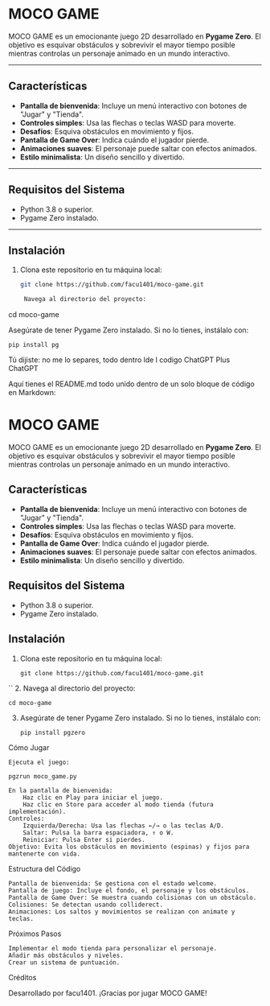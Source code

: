# MOCO GAME


MOCO GAME es un emocionante juego 2D desarrollado en **Pygame Zero**. El objetivo es esquivar obstáculos y sobrevivir el mayor tiempo posible mientras controlas un personaje animado en un mundo interactivo.

---

## Características
- **Pantalla de bienvenida**: Incluye un menú interactivo con botones de "Jugar" y "Tienda".
- **Controles simples**: Usa las flechas o teclas WASD para moverte.
- **Desafíos**: Esquiva obstáculos en movimiento y fijos.
- **Pantalla de Game Over**: Indica cuándo el jugador pierde.
- **Animaciones suaves**: El personaje puede saltar con efectos animados.
- **Estilo minimalista**: Un diseño sencillo y divertido.

---

## Requisitos del Sistema
- Python 3.8 o superior.
- Pygame Zero instalado.

---

## Instalación
1. Clona este repositorio en tu máquina local:
   ```bash
   git clone https://github.com/facu1401/moco-game.git

    Navega al directorio del proyecto:

cd moco-game

Asegúrate de tener Pygame Zero instalado. Si no lo tienes, instálalo con:

    pip install pg

Tú dijiste:
no me lo separes, todo dentro lde l codigo
ChatGPT Plus
ChatGPT

Aquí tienes el README.md todo unido dentro de un solo bloque de código en Markdown:

# MOCO GAME
MOCO GAME es un emocionante juego 2D desarrollado en **Pygame Zero**. El objetivo es esquivar obstáculos y sobrevivir el mayor tiempo posible mientras controlas un personaje animado en un mundo interactivo.
## Características
- **Pantalla de bienvenida**: Incluye un menú interactivo con botones de "Jugar" y "Tienda".
- **Controles simples**: Usa las flechas o teclas WASD para moverte.
- **Desafíos**: Esquiva obstáculos en movimiento y fijos.
- **Pantalla de Game Over**: Indica cuándo el jugador pierde.
- **Animaciones suaves**: El personaje puede saltar con efectos animados.
- **Estilo minimalista**: Un diseño sencillo y divertido.
## Requisitos del Sistema
- Python 3.8 o superior.
- Pygame Zero instalado.
## Instalación
1. Clona este repositorio en tu máquina local:
   ```
   git clone https://github.com/facu1401/moco-game.git
  ``
2. Navega al directorio del proyecto:
  ```
  cd moco-game
  ```

3. Asegúrate de tener Pygame Zero instalado. Si no lo tienes, instálalo con:
    ```
    pip install pgzero
    ```

Cómo Jugar

    Ejecuta el juego:

    pgzrun moco_game.py

    En la pantalla de bienvenida:
        Haz clic en Play para iniciar el juego.
        Haz clic en Store para acceder al modo tienda (futura implementación).
    Controles:
        Izquierda/Derecha: Usa las flechas ←/→ o las teclas A/D.
        Saltar: Pulsa la barra espaciadora, ↑ o W.
        Reiniciar: Pulsa Enter si pierdes.
    Objetivo: Evita los obstáculos en movimiento (espinas) y fijos para mantenerte con vida.

Estructura del Código

    Pantalla de bienvenida: Se gestiona con el estado welcome.
    Pantalla de juego: Incluye el fondo, el personaje y los obstáculos.
    Pantalla de Game Over: Se muestra cuando colisionas con un obstáculo.
    Colisiones: Se detectan usando colliderect.
    Animaciones: Los saltos y movimientos se realizan con animate y teclas.

Próximos Pasos

    Implementar el modo tienda para personalizar el personaje.
    Añadir más obstáculos y niveles.
    Crear un sistema de puntuación.

Créditos

Desarrollado por facu1401. 
¡Gracias por jugar MOCO GAME!
